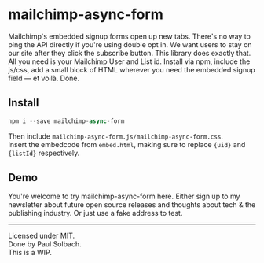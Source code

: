 # mailchimp-async-form
Mailchimp's embedded signup forms open up new tabs. There's no way to ping the API directly if you're using double opt in. We want users to stay on our site after they click the subscribe button. This library does exactly that. All you need is your Mailchimp User and List id. Install via npm, include the js/css, add a small block of HTML wherever you need the embedded signup field — et voilà. Done.

## Install
```js
npm i --save mailchimp-async-form
```
Then include `mailchimp-async-form.js/mailchimp-async-form.css`.   
Insert the embedcode from `embed.html`, making sure to replace `{uid}` and `{listId}` respectively.

## Demo

You're welcome to try mailchimp-async-form here. Either sign up to my newsletter about future open source releases and thoughts about tech & the publishing industry. Or just use a fake address to test.


---
Licensed under MIT.   
Done by Paul Solbach.   
This is a WIP.   
